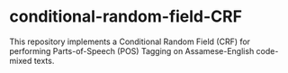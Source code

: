 # conditional-random-field-CRF
This repository implements a Conditional Random Field (CRF) for performing Parts-of-Speech (POS) Tagging on Assamese-English code-mixed texts.
